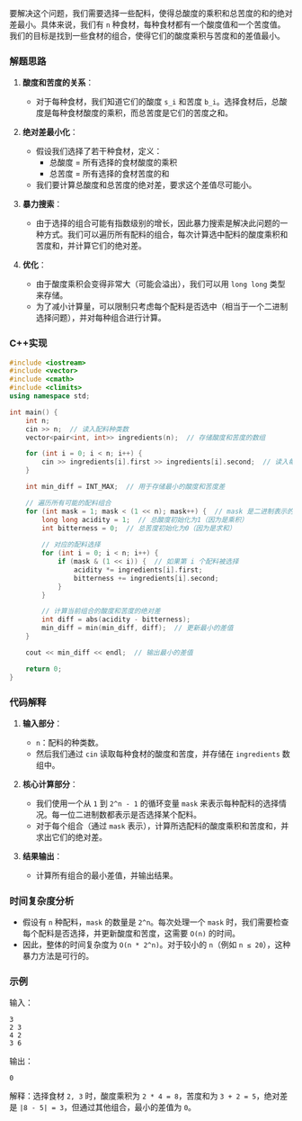要解决这个问题，我们需要选择一些配料，使得总酸度的乘积和总苦度的和的绝对差最小。具体来说，我们有 `n` 种食材，每种食材都有一个酸度值和一个苦度值。我们的目标是找到一些食材的组合，使得它们的酸度乘积与苦度和的差值最小。

### 解题思路

1. **酸度和苦度的关系**：
   - 对于每种食材，我们知道它们的酸度 `s_i` 和苦度 `b_i`。选择食材后，总酸度是每种食材酸度的乘积，而总苦度是它们的苦度之和。
   
2. **绝对差最小化**：
   - 假设我们选择了若干种食材，定义：
     - 总酸度 = 所有选择的食材酸度的乘积
     - 总苦度 = 所有选择的食材苦度的和
   - 我们要计算总酸度和总苦度的绝对差，要求这个差值尽可能小。

3. **暴力搜索**：
   - 由于选择的组合可能有指数级别的增长，因此暴力搜索是解决此问题的一种方式。我们可以遍历所有配料的组合，每次计算选中配料的酸度乘积和苦度和，并计算它们的绝对差。

4. **优化**：
   - 由于酸度乘积会变得非常大（可能会溢出），我们可以用 `long long` 类型来存储。
   - 为了减小计算量，可以限制只考虑每个配料是否选中（相当于一个二进制选择问题），并对每种组合进行计算。

### C++实现

```cpp
#include <iostream>
#include <vector>
#include <cmath>
#include <climits>
using namespace std;

int main() {
    int n;
    cin >> n;  // 读入配料种类数
    vector<pair<int, int>> ingredients(n);  // 存储酸度和苦度的数组

    for (int i = 0; i < n; i++) {
        cin >> ingredients[i].first >> ingredients[i].second;  // 读入每种食材的酸度和苦度
    }

    int min_diff = INT_MAX;  // 用于存储最小的酸度和苦度差

    // 遍历所有可能的配料组合
    for (int mask = 1; mask < (1 << n); mask++) {  // mask 是二进制表示的选择方式，1<=mask<2^n
        long long acidity = 1;  // 总酸度初始化为1（因为是乘积）
        int bitterness = 0;  // 总苦度初始化为0（因为是求和）
        
        // 对应的配料选择
        for (int i = 0; i < n; i++) {
            if (mask & (1 << i)) {  // 如果第 i 个配料被选择
                acidity *= ingredients[i].first;
                bitterness += ingredients[i].second;
            }
        }

        // 计算当前组合的酸度和苦度的绝对差
        int diff = abs(acidity - bitterness);
        min_diff = min(min_diff, diff);  // 更新最小的差值
    }

    cout << min_diff << endl;  // 输出最小的差值

    return 0;
}
```

### 代码解释

1. **输入部分**：
   - `n`：配料的种类数。
   - 然后我们通过 `cin` 读取每种食材的酸度和苦度，并存储在 `ingredients` 数组中。

2. **核心计算部分**：
   - 我们使用一个从 `1` 到 `2^n - 1` 的循环变量 `mask` 来表示每种配料的选择情况。每一位二进制数都表示是否选择某个配料。
   - 对于每个组合（通过 `mask` 表示），计算所选配料的酸度乘积和苦度和，并求出它们的绝对差。

3. **结果输出**：
   - 计算所有组合的最小差值，并输出结果。

### 时间复杂度分析

- 假设有 `n` 种配料，`mask` 的数量是 `2^n`。每次处理一个 `mask` 时，我们需要检查每个配料是否选择，并更新酸度和苦度，这需要 `O(n)` 的时间。
- 因此，整体的时间复杂度为 `O(n * 2^n)`。对于较小的 `n`（例如 `n ≤ 20`），这种暴力方法是可行的。

### 示例

输入：

```
3
2 3
4 2
3 6
```

输出：

```
0
```

解释：选择食材 `2, 3` 时，酸度乘积为 `2 * 4 = 8`，苦度和为 `3 + 2 = 5`，绝对差是 `|8 - 5| = 3`，但通过其他组合，最小的差值为 `0`。